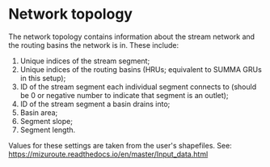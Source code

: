 # Network topology
The network topology contains information about the stream network and the routing basins the network is in. These include:
1. Unique indices of the stream segment;
2. Unique indices of the routing basins (HRUs; equivalent to SUMMA GRUs in this setup);
3. ID of the stream segment each individual segment connects to (should be 0 or negative number to indicate that segment is an outlet);
4. ID of the stream segment a basin drains into;
5. Basin area;
6. Segment slope;
7. Segment length.

Values for these settings are taken from the user's shapefiles. See: https://mizuroute.readthedocs.io/en/master/Input_data.html